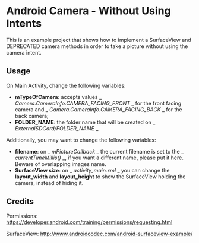# Android Camera - Without Using Intents
This is an example project that shows how to implement a SurfaceView and DEPRECATED camera methods in order to take a picture without using the camera intent.

## Usage
On Main Activity, change the following variables:
  - **mTypeOfCamera**: accepts values _ _Camera.CameraInfo.CAMERA_FACING_FRONT_ _ for the front facing camera and _ _Camera.CameraInfo.CAMERA_FACING_BACK_ _ for the back camera;
  - **FOLDER_NAME**: the folder name that will be created on _ _ExternalSDCard/FOLDER_NAME_ _ 
  
Additionally, you may want to change the following variables:
  - **filename**: on _ _mPictureCallback_ _ the current filename is set to the _ _currentTimeMillis()_ _, if you want a different name, please put it here. Beware of overlapping images name.
  - **SurfaceView size**: on _ _activity_main.xml_ _ you can change the **layout_width** and **layout_height** to show the SurfaceView holding the camera, instead of hiding it.
  
  
## Credits
Permissions: https://developer.android.com/training/permissions/requesting.html

SurfaceView: http://www.androidcodec.com/android-surfaceview-example/
